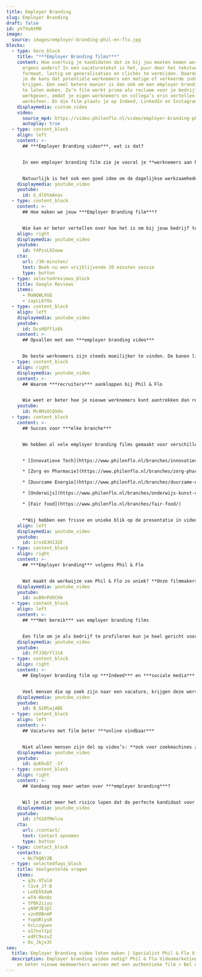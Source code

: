 ```yaml
---
title: Employer Branding
slug: Employer Branding
draft: false
id: yV7XuAtMH
image:
  source: images/employer-branding-phil-en-flo.jpg
blocks:
  - type: hero_block
    title: "***Employer Branding films***"
    content: Hoe overtuig je kandidaten dat ze bij jou moeten komen werken en niet
      ergens anders? In een vacaturetekst is het, puur door het tekstuele
      formaat, lastig om generalisaties en clichés te vermijden. Daardoor loop
      je de kans dat potentiële werknemers een matige of verkeerde indruk
      krijgen. Een veel betere manier is dan ook om een employer branding film
      te laten maken. Zo’n film werkt prima als reclame voor je bedrijf als
      werkgever, omdat je eigen werknemers en collega’s erin vertellen over de
      werksfeer. En die film plaats je op Indeed, LinkedIn en Instagram!
    displaymedia: custom_video
    video:
      source_mp4: https://video.philenflo.nl/video/employer-branding-phil-en-flo-Phil-en-Flo-website-source.mp4
      autoplay: true
  - type: content_block
    align: left
    content: >-
      ## ***Employer Branding video***, wat is dat?


      In een employer branding film zie je vooral je **werknemers aan het woord**. Ze vertellen de positieve kanten over hun werk en je bedrijf. Daarbij blijven we zo **authentiek** mogelijk. Daarom benoemen we ook  een wat mindere kant van het werk, dit werkt in je voordeel.


      Natuurlijk is het ook een goed idee om de dagelijkse werkzaamheden te laten zien. En je kunt je werkgevers een sfeervolle blik geven op alle leuke dingen die er in de pauze of na het werk gebeuren, zoals **sporten of een gezellige borrel**. Zo’n kijkje in de keuken zegt veel meer dan een geschreven standaardzinnetje in een vacaturetekst. Mensen zijn visueel ingesteld, dus zien hoe het er echt aan toegaat door middel van een eerlijk verhaal geeft ze het duwtje in de rug om te reageren op je vacature.
    displaymedia: youtube_video
    youtube:
      id: G_dlOtmAnas
  - type: content_block
    content: >-
      ## Hoe maken we jouw ***Employer Branding film***?


      Wie kan er beter vertellen over hoe het is om bij jouw bedrijf te werken, dan de werknemers zelf? In een employer branding film laten we daarom echte mensen — werknemers en collega’s — aan het woord. Ze hoeven geen geboren acteur te zijn, want wij zorgen voor een **professionele begeleiding bij het filmen.** Daarna verpakken we hun enthousiaste verhalen in een kort en bondige film. We kiezen er de juiste achtergrondmuziek bij en brengen zo de unieke sfeer in jouw bedrijf binnen 1 minuut in beeld.
    align: right
    displaymedia: youtube_video
    youtube:
      id: Y4PzsL92oww
    cta:
      url: /30-minuten/
      text: Boek nu een vrijblijvende 30 minuten sessie
      type: button
  - type: selectedreviews_block
    title: Google Reviews
    items:
      - MaNQWLXGQ
      - zayLL6YOo
  - type: content_block
    align: left
    displaymedia: youtube_video
    youtube:
      id: DcsHQff1z8k
    content: >-
      ## Opvallen met een ***employer branding video***


      De beste werknemers zijn steeds moeilijker te vinden. De banen liggen letterlijk voor het oprapen, dus hoe zorg je dat talent juist voor jouw bedrijf kiest? Met een employer branding film val je alvast goed op. Zeker als de concurrentie alleen maar een regeltje onderin de vacature schrijft over hun werksfeer, kun jij goed scoren met een vlotte film. Met de juiste mix van beelden van de werkvloer, interviews met huidige werknemers en goed gekozen achtergrondmuziek monteren we een sfeervolle film dat potentiële werknemers enthousiasmeert en motiveert om te solliciteren.
  - type: content_block
    align: right
    displaymedia: youtube_video
    content: >-
      ## Waarom ***recruiters*** aankloppen bij Phil & Flo


      Wie weet er beter hoe je nieuwe werknemers kunt aantrekken dan recruiters? Zij hebben er hun baan van gemaakt om werkgever en werknemer bij elkaar te brengen. Daarom zien ze ook de toegevoegde waarde van een employer branding video. Phil & Flo Creative Studio maakt video’s voor employer branding doeleinden die potentiële werknemers graag willen zien.
    youtube:
      id: Mc0MxOCQVdo
  - type: content_block
    content: >-
      ## Succes voor ***elke branche***


      We hebben al vele employer branding films gemaakt voor verschillende branches:


      * [Innovatieve Tech](https://www.philenflo.nl/branches/innovatieve-tech/)

      * [Zorg en Pharmacie](https://www.philenflo.nl/branches/zorg-pharma/)

      * [Duurzame Energie](https://www.philenflo.nl/branches/duurzame-energie/)

      * [Onderwijs](https://www.philenflo.nl/branches/onderwijs-kunst-cultuur/)

      * [Fair food](https://www.philenflo.nl/branches/fair-food/)


      **Wij hebben een frisse en unieke blik op de presentatie in videovorm om talent aan te trekken**. Door de verhalen van je collega’s op een aantrekkelijke manier te presenteren, maken we potentiële werknemers enthousiast en geïnteresseerd in jouw bedrijf.
    align: left
    displaymedia: youtube_video
    youtube:
      id: 1rv163H132E
  - type: content_block
    align: right
    content: >-
      ## ***Employer branding*** volgens Phil & Flo


      Wat maakt de werkwijze van Phil & Flo zo uniek? **Onze filmmakers zijn creatieve geesten**, die iedere keer de juiste invalshoek weten te vinden om je bedrijf en werksfeer in videovorm succesvol te presenteren. Dat doen ze met steeds het doel voor ogen: **het overtuigen van potentiële werknemers**. Met dat doel voor ogen gaan ze het hele proces door, van a tot z, om een perfecte employer branding video te maken: van eerste scripts en opnames tot de laatste stappen in het productieproces. En dat doen we allemaal in overleg, met een persoonlijke aanpak.
    displaymedia: youtube_video
    youtube:
      id: asB9nPdOCHk
  - type: content_block
    align: left
    content: >-
      ## ***Het bereik*** van employer branding films


      Een film om je als bedrijf te profileren kun je heel gericht voor een specifieke vacature maken, maar ook juist breed inzetbaar houden. Als je diep ingaat op een specifieke functie, laat je bijvoorbeeld een collega uitgebreid over het werk vertellen. Je geeft dan een heel goed beeld van de specifieke functie, maar de film is moeilijker te hergebruiken. Als je kiest voor een meer algemene film over je bedrijf, kun je deze in verschillende vacatures gebruiken. Bovendien heb je een grotere kans dat meer mensen je employer branding video gaan delen op sociale media.
    displaymedia: youtube_video
    youtube:
      id: FFJ3QrYl1tA
  - type: content_block
    align: right
    content: >-
      ## Employer branding film op ***Indeed*** en ***sociale media***


      Veel mensen die op zoek zijn naar een vacature, krijgen deze wervingsteksten vaak doorgespeeld van mensen uit hun netwerk. Delen op Instagram en LinkedIn is al niet meer weg te denken uit het vacatureproces. Je wilt daarom je vacature ook aansprekend maken voor mensen die er niet zelf op zullen reageren, maar wel iemand kennen of een relevant netwerk hebben. **Een korte en aansprekende film helpt deze mensen over de streep te trekken om je vacature te delen.** Daarnaast worden je vacatures op Indeed beter gewaardeerd als je er een film bij plaatst. En van het een komt het ander: als je vacature en/of employer branding film eenmaal gedeeld wordt, gaat de sneeuwbal rollen. Zo vergroot je je bereik exponentieel.
    displaymedia: youtube_video
    youtube:
      id: B_GiMlwjABE
  - type: content_block
    align: left
    content: >-
      ## Vacatures met film beter ***online vindbaar***


      Niet alleen mensen zijn dol op video’s: **ook voor zoekmachines zoals Google vallen webpagina’s met video beter op, en worden beter geïndexeerd.** Ten minste, als je het goed doet. Gelukkig weten we bij Phil & Flo wel raad met video’s en zoekmachine-optimalisatie. De voordelen van een betere vindbaarheid in zoekmachines hoeven we natuurlijk niet uit te leggen: als je meer mensen bereikt, vergroot je je naamsbekendheid. En natuurlijk bereik je, in het geval van een vacature, meer potentiële werknemers als je vacature hoger scoort in zoekmachines.
    displaymedia: youtube_video
    youtube:
      id: quK6uD7_-1Y
  - type: content_block
    align: right
    content: >-
      ## Vandaag nog meer weten over ***employer branding***?


      Wil je niet meer het risico lopen dat de perfecte kandidaat voor je functie afhaakt omdat zij of hij geen goed beeld krijgt van je bedrijf? Phil & Flo maakt hoogwaardige Employer branding video’s om werkgevers en werknemers bij elkaar te brengen. Wij laten jouw bedrijf van de beste kant zien, zodat potentiële werknemers enthousiast bij je zullen solliciteren. We vertellen je hier graag meer over, en beantwoorden al je vragen in persoon. Aarzel dus niet om contact op te nemen en meer te weten te komen over de kansen van employer branding en videomarketing voor jouw bedrijf!
    displaymedia: youtube_video
    youtube:
      id: zfG1OTMelcw
    cta:
      url: /contact/
      text: Contact opnemen
      type: button
  - type: contact_block
    contacts:
      - Nc7XQAY2B
  - type: selectedfaqs_block
    title: Veelgestelde vragen
    items:
      - q3s-XTal4
      - l1v4_Jf-D
      - LeXEh5XwN
      - wT4-8kn8z
      - tP0k2iiyu
      - yA9PJEJpl
      - xzn0OBnmP
      - YvpGRlysR
      - hcLczguex
      - o17nvltp2
      - edFC9xzuZ
      - Ox_Jkjx3t
seo:
  title: Employer Branding video laten maken | Specialist Phil & Flo Videomarketing
  description: Employer branding video nodig? Phil & Flo Videomarketing > Sneller
    en beter nieuwe medewerkers werven met een authentieke film > Bel ons nu.
---
```

